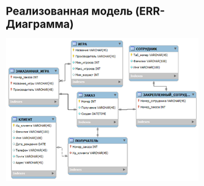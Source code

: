 # Реализованная модель (ERR-Диаграмма)
<img src="https://github.com/ArtemijKarandashov/term4/blob/main/databases/lab-6/ISR/task_6_EER_diagram.png"/>
